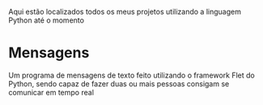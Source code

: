 Aqui estão localizados todos os meus projetos utilizando a linguagem Python até o momento

# Mensagens
Um programa de mensagens de texto feito utilizando o framework Flet do Python, sendo capaz de fazer duas ou mais pessoas consigam se comunicar em tempo real
